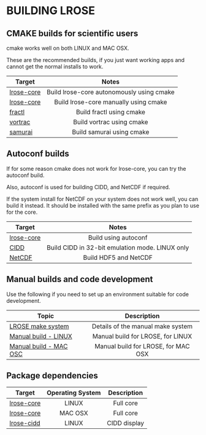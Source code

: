 # BUILDING LROSE

## CMAKE builds for scientific users

cmake works well on both LINUX and MAC OSX.

These are the recommended builds, if you just want working apps and cannot get the normal installs to work.

| Target | Notes  |
| ---------- |:------:|
| [lrose-core](./LROSE_cmake_build.auto.md) | Build lrose-core autonomously using cmake |
| [lrose-core](./LROSE_cmake_build.manual.md) | Build lrose-core manually using cmake |
| [fractl](./build_fractl.md) | Build fractl using cmake |
| [vortrac](./build_vortrac.md) | Build vortrac using cmake |
| [samurai](./build_samurai.md) | Build samurai using cmake |

## Autoconf builds

If for some reason cmake does not work for lrose-core, you can try the autoconf build.

Also, autoconf is used for building CIDD, and NetCDF if required.

If the system install for NetCDF on your system does not work well, you can build it instead.
It should be installed with the same prefix as you plan to use for the core.

| Target | Notes  |
| ---------- |:------:|
| [lrose-core](./LROSE_autoconf_build.linux.md) | Build using autoconf |
| [CIDD](./CIDD_build.linux.md) | Build CIDD in 32-bit emulation mode. LINUX only |
| [NetCDF](./NETCDF_build.linux.md) | Build HDF5 and NetCDF |

## Manual builds and code development

Use the following if you need to set up an environment suitable for code development.

| Topic | Description |
| ------ |:------------:|
| [LROSE make system](./LROSE_manual_make_system.md) | Details of the manual make system |
| [Manual build - LINUX](./LROSE_manual_build.linux.md) | Manual build for LROSE, for LINUX |
| [Manual build - MAC OSC](./LROSE_manual_build.osx.md) | Manual build for LROSE, for MAC OSX |

## Package dependencies

| Target | Operating System | Description |
| ------ |:------------:|:------------:|
| [lrose-core](./lrose_package_dependencies.linux.md) | LINUX | Full core |
| [lrose-core](./lrose_package_dependencies.osx.md) | MAC OSX | Full core |
| [lrose-cidd](./lrose_package_dependencies.cidd.md) | LINUX | CIDD display |

